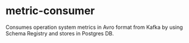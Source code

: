 # metric-consumer
Consumes operation system metrics in Avro format from Kafka by using Schema Registry and
stores in Postgres DB.
